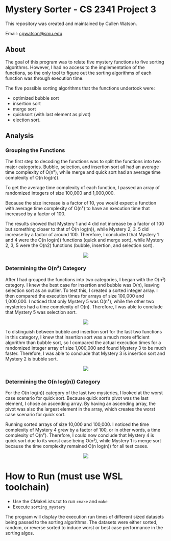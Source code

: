 # Mystery Sorter - CS 2341 Project 3

This repository was created and maintained by Cullen Watson.

Email: cgwatson@smu.edu

## About

The goal of this program was to relate five mystery functions to five sorting
algorithms. However, I had no access to the implementation of the functions, so the
only tool to figure out the sorting algorithms of each function was through
execution time. 

The five possible sorting algorithms that the functions undertook were:
* optimized bubble sort
* insertion sort
* merge sort
* quicksort (with last element as pivot)
* election sort.

## Analysis

### Grouping the Functions

The first step to decoding the functions was to split the functions into two major
categories. Bubble, selection, and insertion sort all had an average time complexity of O(n²), while merge and quick sort had an average time complexity of O(n log(n)). 

To get the average time complexity of each function, I passed an array of randomized integers of size 100,000 and
1,000,000. 

Because the size increase is a factor of 10, you would expect a function with average
time complexity of O(n²) to have an execution time that increased by a factor of 100. 

The results showed that Mystery 1 and 4 did not increase by a factor of 100 but something closer to that of
O(n log(n)), while Mystery 2, 3, 5 did increase by a factor of around 100. Therefore, I concluded
that Mystery 1 and 4 were the O(n log(n)) functions (quick and merge sort), while Mystery 2, 3,
5 were the O(n2) functions (bubble, insertion, and selection sort).

<p align="center">
  <img src="https://user-images.githubusercontent.com/78247585/181483489-2b736a8d-8e0e-448f-b899-75d570a63753.png">
</p>

### Determining the O(n²) Category

After I had grouped the functions into two categories, I began with the O(n²) category. I
knew the best case for insertion and bubble was O(n), leaving selection sort as an outlier. To test
this, I created a sorted integer array. I then compared the execution times for arrays of size
100,000 and 1,000,000. I noticed that only Mystery 5 was O(n²), while the other two mysteries
had a time complexity of O(n). Therefore, I was able to conclude that Mystery 5 was selection
sort.

<p align="center">
  <img src="https://user-images.githubusercontent.com/78247585/181483579-badb62e9-fbe6-4ee2-ac39-914b636e5dee.png">
</p>

To distinguish between bubble and insertion sort for the last two functions in this
category, I knew that insertion sort was a much more efficient algorithm than bubble sort, so I
compared the actual execution times for a randomized integer array of size 1,000,000 and found
Mystery 3 to be much faster. Therefore, I was able to conclude that Mystery 3 is insertion sort
and Mystery 2 is bubble sort.

<p align="center">
  <img src="https://user-images.githubusercontent.com/78247585/181483626-fe004073-74e1-4a4f-bfae-95a14b132836.png">
</p>

### Determining the O(n log(n)) Category

For the O(n log(n)) category of the last two mysteries, I looked at the worst case scenario
for quick sort. Because quick sort’s pivot was the last element, I chose an ascending array. By
having an ascending array, the pivot was also the largest element in the array, which creates the
worst case scenario for quick sort. 

Running sorted arrays of size 10,000 and 100,000. I noticed the time complexity of Mystery 4 grew by a factor of 100, or in other words, a time complexity
of O(n²). Therefore, I could now conclude that Mystery 4 is quick sort due to its worst case being
O(n²), while Mystery 1 is merge sort because the time complexity remained O(n log(n)) for all
test cases.

<p align="center">
  <img src="https://user-images.githubusercontent.com/78247585/181486190-968f9597-d424-4f73-8a29-fd5d572d236c.png">
</p>

# How to Run (must use WSL toolchain)

* Use the CMakeLists.txt to run `cmake` and `make`
* Execute `sorting_mystery`

The program will display the execution run times of different sized datasets being passed to the sorting algorithms. The datasets were either sorted, random, or reverse sorted to induce worst or best case performance in the sorting algos.





